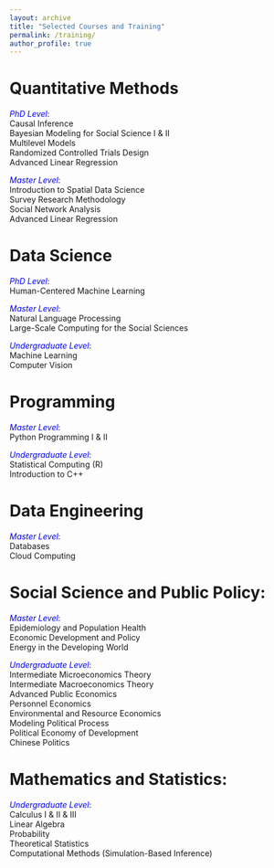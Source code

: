 ```yaml
---
layout: archive
title: "Selected Courses and Training"
permalink: /training/
author_profile: true
---
```


Quantitative Methods
======
<span style="color:blue">*PhD Level*</span>: \
Causal Inference \
Bayesian Modeling for Social Science I & II \
Multilevel Models \
Randomized Controlled Trials Design \
Advanced Linear Regression

<span style="color:blue">*Master Level*</span>: \
Introduction to Spatial Data Science \
Survey Research Methodology \
Social Network Analysis \
Advanced Linear Regression

Data Science
=====
<span style="color:blue">*PhD Level*</span>: \
Human-Centered Machine Learning

<span style="color:blue">*Master Level*</span>: \
Natural Language Processing \
Large-Scale Computing for the Social Sciences

<span style="color:blue">*Undergraduate Level*</span>: \
Machine Learning \
Computer Vision

Programming
=====
<span style="color:blue">*Master Level*</span>: \
Python Programming I & II

<span style="color:blue">*Undergraduate Level*</span>: \
Statistical Computing (R) \
Introduction to C++

Data Engineering
=====
<span style="color:blue">*Master Level*</span>: \
Databases \
Cloud Computing

Social Science and Public Policy:
======
<span style="color:blue">*Master Level*</span>: \
Epidemiology and Population Health \
Economic Development and Policy \
Energy in the Developing World

<span style="color:blue">*Undergraduate Level*</span>: \
Intermediate Microeconomics Theory\
Intermediate Macroeconomics Theory\
Advanced Public Economics \
Personnel Economics \
Environmental and Resource Economics \
Modeling Political Process \
Political Economy of Development \
Chinese Politics

Mathematics and Statistics:
=====
<span style="color:blue">*Undergraduate Level*</span>: \
Calculus I & II & III \
Linear Algebra \
Probability \
Theoretical Statistics \
Computational Methods (Simulation-Based Inference)
